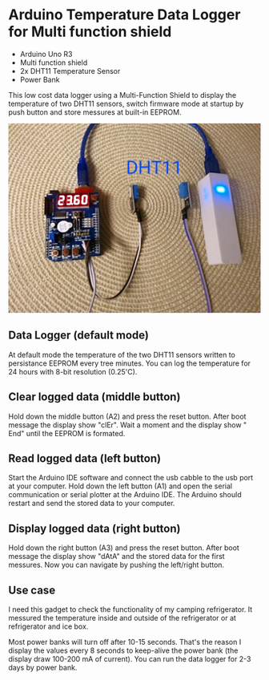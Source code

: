 # Arduino Temperature Data Logger for Multi function shield

* Arduino Uno R3
* Multi function shield
* 2x DHT11 Temperature Sensor
* Power Bank

This low cost data logger using a Multi-Function Shield to display the temperature of two DHT11 sensors, switch firmware mode at startup by push button and store messures at built-in EEPROM.
 
![DHT11 Data Logger](Arduino-DHT11-Temperature-Data-Logger-Multi-function-shield.jpg "DHT11 Temperature Dat Logger")

## Data Logger (default mode)

At default mode the temperature of the two DHT11 sensors written to persistance EEPROM every tree minutes. You can log the temperature for 24 hours with 8-bit resolution (0.25'C).

## Clear logged data (middle button)

Hold down the middle button (A2) and press the reset button. After boot message the display show "clEr". Wait a moment and the display show " End" until the EEPROM is formated.

## Read logged data (left button)

Start the Arduino IDE software and connect the usb cabble to the usb port at your computer. Hold down the left button (A1) and open the serial communication or serial plotter at the Arduino IDE. The Arduino should restart and send the stored data to your computer.

## Display logged data (right button)

Hold down the right button (A3) and press the reset button. After boot message the display show "dAtA" and the stored data for the first messures. Now you can navigate by pushing the left/right button.

## Use case

I need this gadget to check the functionality of my camping refrigerator. It messured the temperature inside and outside of the refrigerator or at refrigerator and ice box.

Most power banks will turn off after 10-15 seconds. That's the reason I display the values every 8 seconds to keep-alive the power bank (the display draw 100-200 mA of current). You can run the data logger for 2-3 days by power bank.

